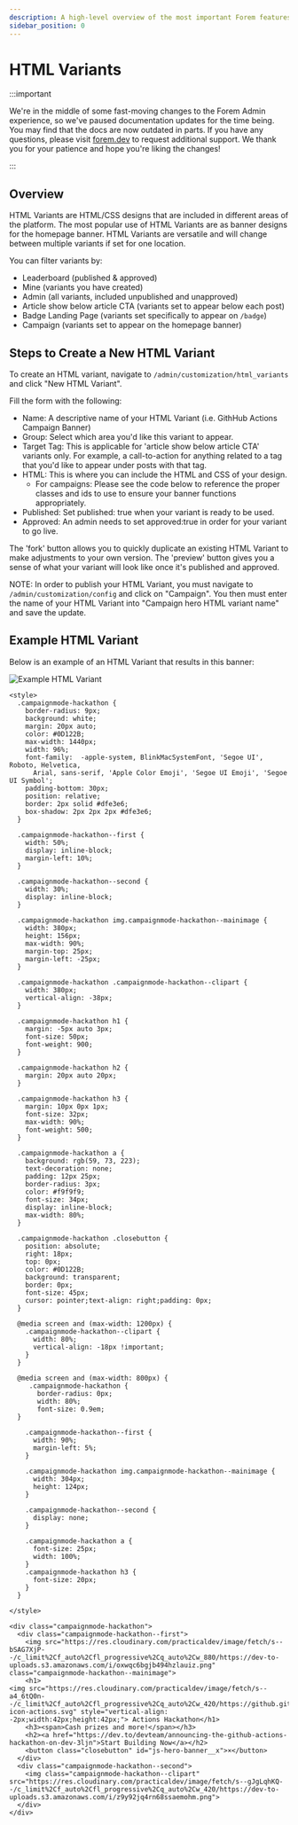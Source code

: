 ```yaml
---
description: A high-level overview of the most important Forem features.
sidebar_position: 0
---
```


# HTML Variants

:::important

We're in the middle of some fast-moving changes to the Forem Admin experience, so we've paused documentation updates for the time being. You may find that the docs are now outdated in parts. If you have any questions, please visit [forem.dev](https://forem.dev) to request additional support. We thank you for your patience and hope you're liking the changes!

:::

## Overview

HTML Variants are HTML/CSS designs that are included in different areas of the platform. The most popular use of HTML Variants are as banner designs for the homepage banner. HTML Variants are versatile and will change between multiple variants if set for one location.

You can filter variants by:

- Leaderboard (published & approved)
- Mine (variants you have created)
- Admin (all variants, included unpublished and unapproved)
- Article show below article CTA (variants set to appear below each post)
- Badge Landing Page (variants set specifically to appear on `/badge`)
- Campaign (variants set to appear on the homepage banner)

## Steps to Create a New HTML Variant

To create an HTML variant, navigate to `/admin/customization/html_variants` and click "New HTML Variant".

Fill the form with the following:

- Name: A descriptive name of your HTML Variant \(i.e. GithHub Actions Campaign Banner\)
- Group: Select which area you'd like this variant to appear.
- Target Tag: This is applicable for 'article show below article CTA' variants only. For example, a call-to-action for anything related to a tag that you'd like to appear under posts with that tag.
- HTML: This is where you can include the HTML and CSS of your design.
  - For campaigns: Please see the code below to reference the proper classes and ids to use to ensure your banner functions appropriately.
- Published: Set published: true when your variant is ready to be used.
- Approved: An admin needs to set approved:true in order for your variant to go live.

The 'fork' button allows you to quickly duplicate an existing HTML Variant to make adjustments to your own version. The 'preview' button gives you a sense of what your variant will look like once it's published and approved.

NOTE: In order to publish your HTML Variant, you must navigate to `/admin/customization/config` and click on "Campaign". You then must enter the name of your HTML Variant into "Campaign hero HTML variant name" and save the update.

## Example HTML Variant

Below is an example of an HTML Variant that results in this banner:

![Example HTML Variant](https://user-images.githubusercontent.com/16007075/121434737-c339b000-c94b-11eb-90f5-ef95d5edb9cc.png)

```text
<style>
  .campaignmode-hackathon {
    border-radius: 9px;
    background: white;
    margin: 20px auto;
    color: #0D122B;
    max-width: 1440px;
    width: 96%;
    font-family:  -apple-system, BlinkMacSystemFont, 'Segoe UI', Roboto, Helvetica,
      Arial, sans-serif, 'Apple Color Emoji', 'Segoe UI Emoji', 'Segoe UI Symbol';
    padding-bottom: 30px;
    position: relative;
    border: 2px solid #dfe3e6;
    box-shadow: 2px 2px 2px #dfe3e6;
  }

  .campaignmode-hackathon--first {
    width: 50%;
    display: inline-block;
    margin-left: 10%;
  }

  .campaignmode-hackathon--second {
    width: 30%;
    display: inline-block;
  }

  .campaignmode-hackathon img.campaignmode-hackathon--mainimage {
    width: 380px;
    height: 156px;
    max-width: 90%;
    margin-top: 25px;
    margin-left: -25px;
  }

  .campaignmode-hackathon .campaignmode-hackathon--clipart {
    width: 380px;
    vertical-align: -38px;
  }

  .campaignmode-hackathon h1 {
    margin: -5px auto 3px;
    font-size: 50px;
    font-weight: 900;
  }

  .campaignmode-hackathon h2 {
    margin: 20px auto 20px;
  }

  .campaignmode-hackathon h3 {
    margin: 10px 0px 1px;
    font-size: 32px;
    max-width: 90%;
    font-weight: 500;
  }

  .campaignmode-hackathon a {
    background: rgb(59, 73, 223);
    text-decoration: none;
    padding: 12px 25px;
    border-radius: 3px;
    color: #f9f9f9;
    font-size: 34px;
    display: inline-block;
    max-width: 80%;
  }

  .campaignmode-hackathon .closebutton {
    position: absolute;
    right: 18px;
    top: 0px;
    color: #0D122B;
    background: transparent;
    border: 0px;
    font-size: 45px;
    cursor: pointer;text-align: right;padding: 0px;
  }

  @media screen and (max-width: 1200px) {
    .campaignmode-hackathon--clipart {
      width: 80%;
      vertical-align: -18px !important;
    }
  }

  @media screen and (max-width: 800px) {
     .campaignmode-hackathon {
       border-radius: 0px;
       width: 80%;
       font-size: 0.9em;
  }

    .campaignmode-hackathon--first {
      width: 90%;
      margin-left: 5%;
    }

    .campaignmode-hackathon img.campaignmode-hackathon--mainimage {
      width: 304px;
      height: 124px;
    }

    .campaignmode-hackathon--second {
      display: none;
    }

    .campaignmode-hackathon a {
      font-size: 25px;
      width: 100%;
    }
    .campaignmode-hackathon h3 {
      font-size: 20px;
    }
  }

</style>

<div class="campaignmode-hackathon">
  <div class="campaignmode-hackathon--first">
    <img src="https://res.cloudinary.com/practicaldev/image/fetch/s--bSAG7XjP--/c_limit%2Cf_auto%2Cfl_progressive%2Cq_auto%2Cw_880/https://dev-to-uploads.s3.amazonaws.com/i/oxwqc6bgjb494hzlauiz.png" class="campaignmode-hackathon--mainimage">
    <h1>
<img src="https://res.cloudinary.com/practicaldev/image/fetch/s--a4_6tQ0n--/c_limit%2Cf_auto%2Cfl_progressive%2Cq_auto%2Cw_420/https://github.githubassets.com/images/modules/site/features/actions-icon-actions.svg" style="vertical-align: -2px;width:42px;height:42px;"> Actions Hackathon</h1>
    <h3><span>Cash prizes and more!</span></h3>
    <h2><a href="https://dev.to/devteam/announcing-the-github-actions-hackathon-on-dev-3ljn">Start Building Now</a></h2>
    <button class="closebutton" id="js-hero-banner__x">×</button>
  </div>
  <div class="campaignmode-hackathon--second">
    <img class="campaignmode-hackathon--clipart" src="https://res.cloudinary.com/practicaldev/image/fetch/s--gJgLqhKQ--/c_limit%2Cf_auto%2Cfl_progressive%2Cq_auto%2Cw_420/https://dev-to-uploads.s3.amazonaws.com/i/z9y92jq4rn68ssaemohm.png">
  </div>
</div>
```
